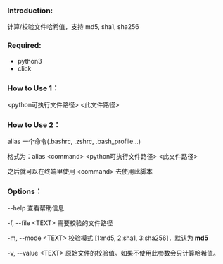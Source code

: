 ### Introduction:
计算/校验文件哈希值，支持 md5, sha1, sha256


### Required:
- python3
- click


### How to Use 1：
\<python可执行文件路径> \<此文件路径>


### How to Use 2：
alias 一个命令(.bashrc, .zshrc, .bash_profile...)

格式为：alias \<command> \<python可执行文件路径> \<此文件路径>

之后就可以在终端里使用 \<command> 去使用此脚本


### Options：
--help 查看帮助信息

-f, --file \<TEXT>   需要校验的文件路径

-m, --mode \<TEXT>   校验模式 [1:md5, 2:sha1, 3:sha256]，默认为 **md5**

-v, --value \<TEXT>  原始文件的校验值。如果不使用此参数会只计算哈希值。

